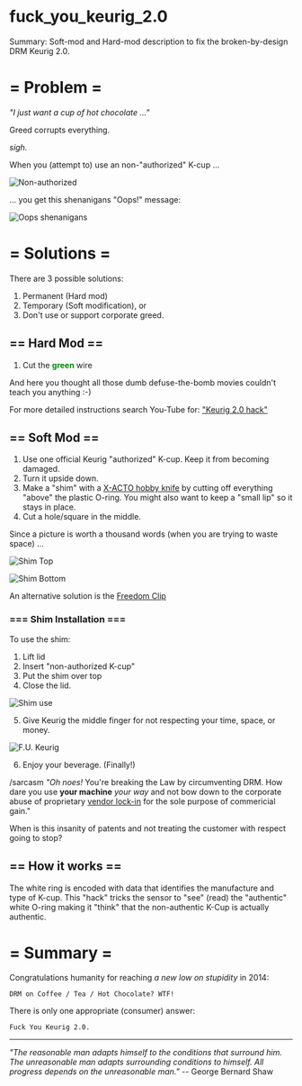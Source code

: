 # fuck_you_keurig_2.0
Summary: Soft-mod and Hard-mod description to fix the broken-by-design DRM Keurig 2.0.


# = Problem =

_"I just want a cup of hot chocolate ..."_

Greed corrupts everything.

*sigh.*

When you (attempt to) use an non-"authorized" K-cup ...

 ![Non-authorized](0_choc_cup.jpg?raw=true)

... you get this shenanigans "Oops!" message:

 ![Oops shenanigans](1_problem_oops.jpg?raw=true)


# = Solutions =

There are 3 possible solutions:

1. Permanent (Hard mod)
2. Temporary (Soft modification), or
3. Don't use or support corporate greed.


## == Hard Mod ==

1. Cut the <font color="#080">**green**</font> wire 

 And here you thought all those dumb defuse-the-bomb movies couldn't teach you anything :-)

For more detailed instructions search You-Tube for: ["Keurig 2.0 hack"](https://www.youtube.com/results?search_query=keuring+2.0+hack)


## == Soft Mod ==

1. Use one official Keurig "authorized" K-cup.  Keep it from becoming damaged.
2. Turn it upside down.
3. Make a "shim" with a [X-ACTO hobby knife](https://www.google.com/search?q=X-Acto+hobby+knife&tbm=isch) by cutting off everything "above" the plastic O-ring. You might also want to keep a "small lip" so it stays in place.
4. Cut a hole/square in the middle.

Since a picture is worth a thousand words (when you are trying to waste space) ...

![Shim Top](2_solution_shim_top.jpg?raw=true)

![Shim Bottom](3_solution_shim_bot.jpg?raw=true)

An alternative solution is the [Freedom Clip](http://www.amazon.com/s/?field-keywords=keurig+freedom+clip)


### === Shim Installation ===

To use the shim:

1. Lift lid
2. Insert "non-authorized K-cup"
3. Put the shim over top
4. Close the lid.

 ![Shim use](4_use_shim.jpg?raw=true)

5. Give Keurig the middle finger for not respecting your time, space, or money.

 ![F.U. Keurig](5_success_menu.jpg?raw=true)

6. Enjoy your beverage. (Finally!) 

 /sarcasm _"Oh noes!_ You're breaking the Law by circumventing DRM. How dare you use **your machine** _your way_ and not bow down to the corporate abuse of proprietary [vendor lock-in](https://en.wikipedia.org/wiki/Vendor_lock-in) for the sole purpose of commericial gain."

 When is this insanity of patents and not treating the customer with respect going to stop?

## == How it works ==

The white ring is encoded with data that identifies the manufacture and type of K-cup.
This "hack" tricks the sensor to "see" (read) the "authentic" white O-ring
making it "think" that the non-authentic K-Cup is actually authentic.


# = Summary =

Congratulations humanity for reaching _a new low on stupidity_ in 2014:

    DRM on Coffee / Tea / Hot Chocolate? WTF!

There is only one appropriate (consumer) answer:

    Fuck You Keurig 2.0.

---

_"The reasonable man adapts himself to the conditions that surround him._
_The unreasonable man adapts surrounding conditions to himself._
_All progress depends on the unreasonable man."_
  -- George Bernard Shaw

